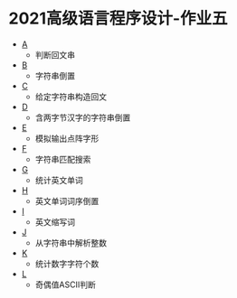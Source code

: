 # 2021高级语言程序设计-作业五

- [A](src/A.cpp)
  - 判断回文串
- [B](src/B.cpp)
  - 字符串倒置
- [C](src/C.cpp)
  - 给定字符串构造回文	
- [D](src/D.cpp)
  - 含两字节汉字的字符串倒置	
- [E](src/E.cpp)
  - 模拟输出点阵字形	
- [F](src/F.cpp)
  - 字符串匹配搜索	
- [G](src/G.cpp)
  - 统计英文单词	
- [H](src/H.cpp)
  - 英文单词词序倒置	
- [I](src/I.cpp)
  - 英文缩写词	
- [J](src/J.cpp)
  - 从字符串中解析整数	
- [K](src/K.cpp)
  - 统计数字字符个数
- [L](src/L.cpp)
  - 奇偶值ASCII判断
